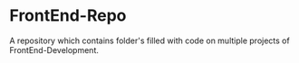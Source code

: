 # FrontEnd-Repo
A repository which contains folder's filled with code on multiple projects of FrontEnd-Development.
